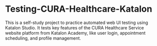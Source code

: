 # Testing-CURA-Healthcare-Katalon
This is a self-study project to practice automated web UI testing using Katalon Studio. It tests key features of the CURA Healthcare Service website platform from Katalon Academy, like user login, appointment scheduling, and profile management.
